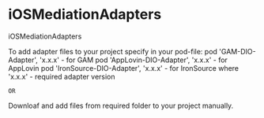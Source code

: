 # iOSMediationAdapters
iOSMediationAdapters

To add adapter files to your project specify in your pod-file:
  pod 'GAM-DIO-Adapter', 'x.x.x' - for GAM
  pod 'AppLovin-DIO-Adapter', 'x.x.x' - for AppLovin
  pod 'IronSource-DIO-Adapter', 'x.x.x' - for IronSource
where 'x.x.x' - required adapter version

    OR
    
Downloaf and add files from required folder to your project manually.
